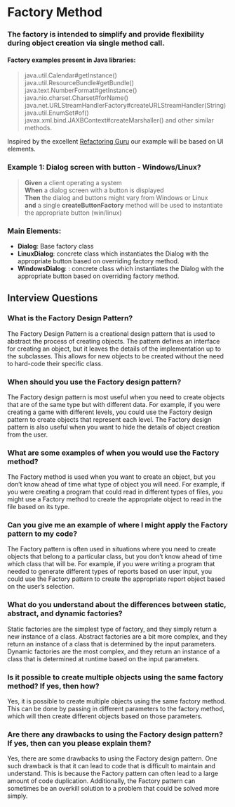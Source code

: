 # Factory Method

### The **factory** is intended to simplify and provide flexibility during object creation via single method call.

#### Factory examples present in Java libraries:

>java.util.Calendar#getInstance()
<br>java.util.ResourceBundle#getBundle()
<br>java.text.NumberFormat#getInstance()
<br>java.nio.charset.Charset#forName()
<br>java.net.URLStreamHandlerFactory#createURLStreamHandler(String)
<br>java.util.EnumSet#of()
<br>javax.xml.bind.JAXBContext#createMarshaller() and other similar methods.

Inspired by the excellent [Refactoring Guru](https://refactoring.guru/design-patterns/factory-method/java/example#lang-features) our example will be based on UI elements.

### Example 1: Dialog screen with button - Windows/Linux?


>**Given** a client operating a system
<br>**When** a dialog screen with a button is displayed
<br>**Then** the dialog and buttons might vary from Windows or Linux 
<br>**and** a single **createButtonFactory** method will be used to instantiate the appropriate button (win/linux) 

### Main Elements:
- **Dialog**: Base factory class
- **LinuxDialog**: concrete class which instantiates the Dialog with the appropriate button based on overriding factory method.
- **WindowsDialog**: : concrete class which instantiates the Dialog with the appropriate button based on overriding factory method.

## Interview Questions
### What is the Factory Design Pattern?

The Factory Design Pattern is a creational design pattern that is used to abstract the process of creating objects. The pattern defines an interface for creating an object, but it leaves the details of the implementation up to the subclasses. This allows for new objects to be created without the need to hard-code their specific class.

### When should you use the Factory design pattern?

The Factory design pattern is most useful when you need to create objects that are of the same type but with different data. For example, if you were creating a game with different levels, you could use the Factory design pattern to create objects that represent each level. The Factory design pattern is also useful when you want to hide the details of object creation from the user.

### What are some examples of when you would use the Factory method?

The Factory method is used when you want to create an object, but you don’t know ahead of time what type of object you will need. For example, if you were creating a program that could read in different types of files, you might use a Factory method to create the appropriate object to read in the file based on its type.

### Can you give me an example of where I might apply the Factory pattern to my code?

The Factory pattern is often used in situations where you need to create objects that belong to a particular class, but you don’t know ahead of time which class that will be. For example, if you were writing a program that needed to generate different types of reports based on user input, you could use the Factory pattern to create the appropriate report object based on the user’s selection.

### What do you understand about the differences between static, abstract, and dynamic factories?

Static factories are the simplest type of factory, and they simply return a new instance of a class. Abstract factories are a bit more complex, and they return an instance of a class that is determined by the input parameters. Dynamic factories are the most complex, and they return an instance of a class that is determined at runtime based on the input parameters.

### Is it possible to create multiple objects using the same factory method? If yes, then how?

Yes, it is possible to create multiple objects using the same factory method. This can be done by passing in different parameters to the factory method, which will then create different objects based on those parameters.

### Are there any drawbacks to using the Factory design pattern? If yes, then can you please explain them?

Yes, there are some drawbacks to using the Factory design pattern. One such drawback is that it can lead to code that is difficult to maintain and understand. This is because the Factory pattern can often lead to a large amount of code duplication. Additionally, the Factory pattern can sometimes be an overkill solution to a problem that could be solved more simply.







